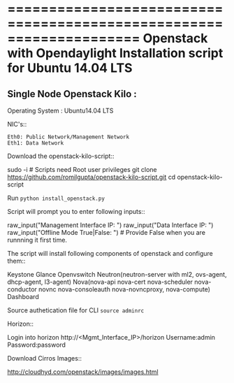 ====================================================================
Openstack with Opendaylight Installation script for Ubuntu 14.04 LTS
====================================================================

Single Node Openstack Kilo :
--------------------------

  Operating System : Ubuntu14.04 LTS

  NIC's::

    Eth0: Public Network/Management Network
    Eth1: Data Network

Download the openstack-kilo-script::

  sudo -i # Scripts need Root user privileges
  git clone https://github.com/romilgupta/openstack-kilo-script.git
  cd openstack-kilo-script
  
Run ``python install_openstack.py``

Script will prompt you to enter following inputs::

  raw_input("Management Interface IP: ")
  raw_input("Data Interface IP: ")
  raw_input("Offline Mode True|False: ") # Provide False when you are runnning it first time.

The script will install following components of openstack and configure them::

  Keystone
  Glance
  Openvswitch
  Neutron(neutron-server with ml2, ovs-agent, dhcp-agent, l3-agent)
  Nova(nova-api nova-cert nova-scheduler nova-conductor novnc nova-consoleauth nova-novncproxy, nova-compute)
  Dashboard

Source authetication file for CLI ``source adminrc``

Horizon::
  
  Login into horizon http://<Mgmt_Interface_IP>/horizon  Username:admin  Password:password
  
Download Cirros Images::

  http://cloudhyd.com/openstack/images/images.html
